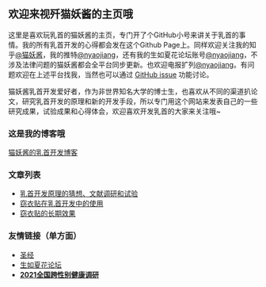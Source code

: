 ## 欢迎来视歼猫妖酱的主页哦

这里是喜欢玩乳首的猫妖酱的主页，专门开了个GitHub小号来讲关于乳首的事情。我的所有乳首开发的心得都会发在这个Github Page上。同样欢迎关注我的知乎[@猫妖酱](https://www.zhihu.com/people/mao-yao-jiang-68)，我的推特[@nyaojiang](https://twitter.com/nyaojiang)，还有我的生如夏花论坛账号[@nyaojiang](https://bbs.viva-la-vita.org/u/microbones)，不涉及法律问题的猫妖酱都会全平台同步更新。也欢迎电报扩列[@nyaojiang](https://t.me/nyaojiang)。有问题欢迎在上述平台找我，当然也可以通过 [GitHub issue](https://github.com/nyaojiang/nyaojiang.github.io/issues) 功能讨论。

猫妖酱乳首开发爱好者，作为非世界知名大学的博士生，也喜欢从不同的渠道扒论文，研究乳首开发的原理和新的开发手段，所以专门用这个网站来发表自己的一些研究成果，试验成果和心得体会，欢迎喜欢开发乳首的大家来关注哦~

### 这是我的博客哦

[猫妖酱的乳首开发博客](https://nyaojiang.github.io/blogs/)

### 文章列表

- [乳首开发原理的猜想、文献调研和试验](https://nyaojiang.github.io/blogs/post/ru-shou-kai-fa-yuan-li-de-cai-xiang-wen-xian-diao-yan-he-shi-yan/)
- [窃衣贴在乳首开发中的使用](https://nyaojiang.github.io/blogs/post/qie-yi-tie-zai-ru-shou-kai-fa-zhong-de-shi-yong/)
- [窃衣贴的长期效果](https://nyaojiang.github.io/blogs/post/qie-yi-tie-de-chang-qi-xiao-guo/)

### 友情链接（单方面）


- [圣经](https://wikis.viva-la-vita.org/)
- [生如夏花论坛](https://bbs.viva-la-vita.org/)
- [**2021全国跨性别健康调研**](https://bjlgbt.wjx.cn/vm/tNJxAK6.aspx)
